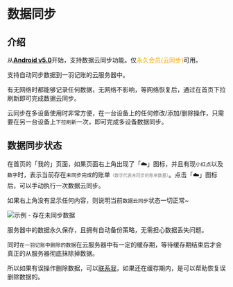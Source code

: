 # 数据同步

## 介绍

从[**Android v5.0**](https://www.coolapk.com/apk/kylec.me.lightbookkeeping)开始，支持数据云同步功能。仅<font color=orange>永久会员(云同步)</font>可用。

支持自动同步数据到一羽记账的云服务器中。

有无网络时都能够记录任何数据，无网络不影响，等网络恢复后，通过在首页下拉刷新即可完成数据云同步。

云同步在多设备使用时非常方便，在一台设备上的任何修改/添加/删除操作，只需要在另一台设备上`下拉刷新`一次，即可完成多设备数据同步。

## 数据同步状态

在首页的「我的」页面，如果页面右上角出现了「☁️」图标，并且有现`小红点`以及`数字`时，表示当前存在`未同步完成`的账单<font color=gray size=1>（数字代表未同步的账单数量）</font>。点击「☁️」图标后，可以手动执行一次数据云同步。

如果右上角没有显示任何内容，则说明当前`数据云同步`状态一切正常~

![示例 - 存在未同步数据](https://z3.ax1x.com/2021/09/29/45azuV.jpg)

服务器中的数据永久保存，且拥有自动备份策略，无需担心数据丢失问题。

同时`在一羽记账中删除的数据`在云服务器中有一定的缓存期，等待缓存期结束后才会真正的从服务器彻底抹除掉数据。

所以如果有误操作删除数据，可以[联系我](doc/other/contact.md)，如果还在缓存期内，是可以帮助恢复误删除数据的。
